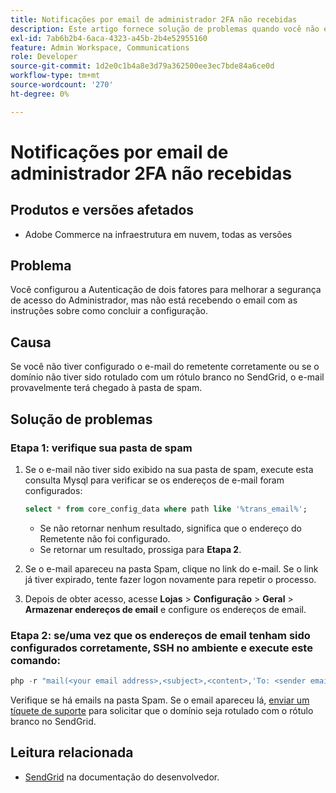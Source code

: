 ```yaml
---
title: Notificações por email de administrador 2FA não recebidas
description: Este artigo fornece solução de problemas quando você não está recebendo o email com as instruções de conclusão da configuração depois de configurar a Autenticação de dois fatores (2FA) para melhorar a segurança de acesso do administrador no Adobe Commerce na infraestrutura em nuvem.
exl-id: 7ab6b2b4-6aca-4323-a45b-2b4e52955160
feature: Admin Workspace, Communications
role: Developer
source-git-commit: 1d2e0c1b4a8e3d79a362500ee3ec7bde84a6ce0d
workflow-type: tm+mt
source-wordcount: '270'
ht-degree: 0%

---
```


# Notificações por email de administrador 2FA não recebidas


## Produtos e versões afetados

* Adobe Commerce na infraestrutura em nuvem, todas as versões

## Problema

Você configurou a Autenticação de dois fatores para melhorar a segurança de acesso do Administrador, mas não está recebendo o email com as instruções sobre como concluir a configuração.

## Causa

Se você não tiver configurado o e-mail do remetente corretamente ou se o domínio não tiver sido rotulado com um rótulo branco no SendGrid, o e-mail provavelmente terá chegado à pasta de spam.

## Solução de problemas

### Etapa 1: verifique sua pasta de spam

1. Se o e-mail não tiver sido exibido na sua pasta de spam, execute esta consulta Mysql para verificar se os endereços de e-mail foram configurados:

   ```sql
   select * from core_config_data where path like '%trans_email%';
   ```

   * Se não retornar nenhum resultado, significa que o endereço do Remetente não foi configurado.
   * Se retornar um resultado, prossiga para **Etapa 2**.

1. Se o e-mail apareceu na pasta Spam, clique no link do e-mail. Se o link já tiver expirado, tente fazer logon novamente para repetir o processo.
1. Depois de obter acesso, acesse **Lojas** > **Configuração** > **Geral** > **Armazenar endereços de email** e configure os endereços de email.

### Etapa 2: se/uma vez que os endereços de email tenham sido configurados corretamente, SSH no ambiente e execute este comando:

```php
php -r "mail(<your email address>,<subject>,<content>,'To: <sender email>');"
```

Verifique se há emails na pasta Spam. Se o email apareceu lá, [enviar um tíquete de suporte](/help/help-center-guide/help-center/magento-help-center-user-guide.md#login) para solicitar que o domínio seja rotulado com o rótulo branco no SendGrid.

## Leitura relacionada

* [SendGrid](https://devdocs.magento.com/cloud/project/sendgrid.html) na documentação do desenvolvedor.
